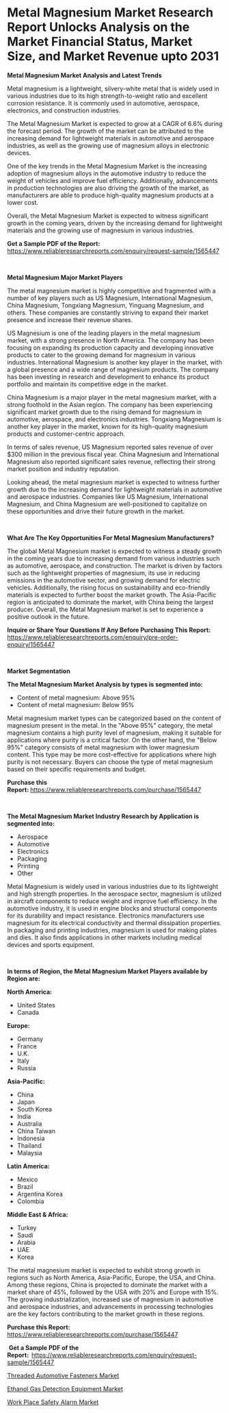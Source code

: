 <p><h1>Metal Magnesium Market Research Report Unlocks Analysis on the Market Financial Status, Market Size, and Market Revenue upto 2031</h1></p><p><strong>Metal Magnesium Market Analysis and Latest Trends</strong></p>
<p><p>Metal magnesium is a lightweight, silvery-white metal that is widely used in various industries due to its high strength-to-weight ratio and excellent corrosion resistance. It is commonly used in automotive, aerospace, electronics, and construction industries.</p><p>The Metal Magnesium Market is expected to grow at a CAGR of 6.6% during the forecast period. The growth of the market can be attributed to the increasing demand for lightweight materials in automotive and aerospace industries, as well as the growing use of magnesium alloys in electronic devices.</p><p>One of the key trends in the Metal Magnesium Market is the increasing adoption of magnesium alloys in the automotive industry to reduce the weight of vehicles and improve fuel efficiency. Additionally, advancements in production technologies are also driving the growth of the market, as manufacturers are able to produce high-quality magnesium products at a lower cost.</p><p>Overall, the Metal Magnesium Market is expected to witness significant growth in the coming years, driven by the increasing demand for lightweight materials and the growing use of magnesium in various industries.</p></p>
<p><strong>Get a Sample PDF of the Report:&nbsp;</strong> <a href="https://www.reliableresearchreports.com/enquiry/request-sample/1565447">https://www.reliableresearchreports.com/enquiry/request-sample/1565447</a></p>
<p>&nbsp;</p>
<p><strong>Metal Magnesium Major Market Players</strong></p>
<p><p>The metal magnesium market is highly competitive and fragmented with a number of key players such as US Magnesium, International Magnesium, China Magnesium, Tongxiang Magnesium, Yinguang Magnesium, and others. These companies are constantly striving to expand their market presence and increase their revenue shares.</p><p>US Magnesium is one of the leading players in the metal magnesium market, with a strong presence in North America. The company has been focusing on expanding its production capacity and developing innovative products to cater to the growing demand for magnesium in various industries. International Magnesium is another key player in the market, with a global presence and a wide range of magnesium products. The company has been investing in research and development to enhance its product portfolio and maintain its competitive edge in the market.</p><p>China Magnesium is a major player in the metal magnesium market, with a strong foothold in the Asian region. The company has been experiencing significant market growth due to the rising demand for magnesium in automotive, aerospace, and electronics industries. Tongxiang Magnesium is another key player in the market, known for its high-quality magnesium products and customer-centric approach.</p><p>In terms of sales revenue, US Magnesium reported sales revenue of over $300 million in the previous fiscal year. China Magnesium and International Magnesium also reported significant sales revenue, reflecting their strong market position and industry reputation.</p><p>Looking ahead, the metal magnesium market is expected to witness further growth due to the increasing demand for lightweight materials in automotive and aerospace industries. Companies like US Magnesium, International Magnesium, and China Magnesium are well-positioned to capitalize on these opportunities and drive their future growth in the market.</p></p>
<p>&nbsp;</p>
<p><strong>What Are The Key Opportunities For Metal Magnesium Manufacturers?</strong></p>
<p><p>The global Metal Magnesium market is expected to witness a steady growth in the coming years due to increasing demand from various industries such as automotive, aerospace, and construction. The market is driven by factors such as the lightweight properties of magnesium, its use in reducing emissions in the automotive sector, and growing demand for electric vehicles. Additionally, the rising focus on sustainability and eco-friendly materials is expected to further boost the market growth. The Asia-Pacific region is anticipated to dominate the market, with China being the largest producer. Overall, the Metal Magnesium market is set to experience a positive outlook in the future.</p></p>
<p><strong>Inquire or Share Your Questions If Any Before Purchasing This Report:</strong> <a href="https://www.reliableresearchreports.com/enquiry/pre-order-enquiry/1565447">https://www.reliableresearchreports.com/enquiry/pre-order-enquiry/1565447</a></p>
<p>&nbsp;</p>
<p><strong>Market Segmentation</strong></p>
<p><strong>The Metal Magnesium Market Analysis by types is segmented into:</strong></p>
<p><ul><li>Content of metal magnesium: Above 95%</li><li>Content of metal magnesium: Below 95%</li></ul></p>
<p><p>Metal magnesium market types can be categorized based on the content of magnesium present in the metal. In the "Above 95%" category, the metal magnesium contains a high purity level of magnesium, making it suitable for applications where purity is a critical factor. On the other hand, the "Below 95%" category consists of metal magnesium with lower magnesium content. This type may be more cost-effective for applications where high purity is not necessary. Buyers can choose the type of metal magnesium based on their specific requirements and budget.</p></p>
<p><strong>Purchase this Report:&nbsp;</strong><a href="https://www.reliableresearchreports.com/purchase/1565447">https://www.reliableresearchreports.com/purchase/1565447</a></p>
<p>&nbsp;</p>
<p><strong>The Metal Magnesium Market Industry Research by Application is segmented into:</strong></p>
<p><ul><li>Aerospace</li><li>Automotive</li><li>Electronics</li><li>Packaging</li><li>Printing</li><li>Other</li></ul></p>
<p><p>Metal Magnesium is widely used in various industries due to its lightweight and high strength properties. In the aerospace sector, magnesium is utilized in aircraft components to reduce weight and improve fuel efficiency. In the automotive industry, it is used in engine blocks and structural components for its durability and impact resistance. Electronics manufacturers use magnesium for its electrical conductivity and thermal dissipation properties. In packaging and printing industries, magnesium is used for making plates and dies. It also finds applications in other markets including medical devices and sports equipment.</p></p>
<p>&nbsp;</p>
<p><strong>In terms of Region, the Metal Magnesium Market Players available by Region are:</strong></p>
<p>
    <p> <strong> North America: </strong>
        <ul>
            <li>United States</li>
            <li>Canada</li>
        </ul>
        </p> 
    <p> <strong> Europe: </strong>
        <ul>
            <li>Germany</li>
            <li>France</li>
            <li>U.K.</li>
            <li>Italy</li>
            <li>Russia</li>
        </ul>
        </p> 
    <p> <strong> Asia-Pacific: </strong>
        <ul>
            <li>China</li>
            <li>Japan</li>
            <li>South Korea</li>
            <li>India</li>
            <li>Australia</li>
            <li>China Taiwan</li>
            <li>Indonesia</li>
            <li>Thailand</li>
            <li>Malaysia</li>
        </ul>
        </p> 
    <p> <strong> Latin America: </strong>
        <ul>
            <li>Mexico</li>
            <li>Brazil</li>
            <li>Argentina Korea</li>
            <li>Colombia</li>
        </ul>
        </p> 
    <p> <strong> Middle East & Africa: </strong>
        <ul>
            <li>Turkey</li>
            <li>Saudi</li>
            <li>Arabia</li>
            <li>UAE</li>
            <li>Korea</li>
        </ul>
    </p>
    </p>
<p><p>The metal magnesium market is expected to exhibit strong growth in regions such as North America, Asia-Pacific, Europe, the USA, and China. Among these regions, China is projected to dominate the market with a market share of 45%, followed by the USA with 20% and Europe with 15%. The growing industrialization, increased use of magnesium in automotive and aerospace industries, and advancements in processing technologies are the key factors contributing to the market growth in these regions.</p></p>
<p><strong>Purchase this Report: </strong><a href="https://www.reliableresearchreports.com/purchase/1565447">https://www.reliableresearchreports.com/purchase/1565447</a></p>
<p>&nbsp;<strong>Get a Sample PDF of the Report:&nbsp;&nbsp;</strong><a href="https://www.reliableresearchreports.com/enquiry/request-sample/1565447">https://www.reliableresearchreports.com/enquiry/request-sample/1565447</a></p>
<p><strong></strong></p>
<p><p><a href="https://view.publitas.com/reportprime-1/threaded-automotive-fasteners-market-share-market-new-trends-analysis-report-by-type-by-application-by-end-use-by-region-and-segment-forecasts-2023-2030/">Threaded Automotive Fasteners Market</a></p><p><a href="https://view.publitas.com/reportprime-1/ethanol-gas-detection-equipment-market-size-and-growth-market-segmentation-regional-and-country-breakdowns-and-market-trends-for-period-from-2023-2030/">Ethanol Gas Detection Equipment Market</a></p><p><a href="https://view.publitas.com/reportprime-1/work-place-safety-alarm-market-size-market-trends-and-growth-outlook-forecasted-for-period-from-2023-to-2030/">Work Place Safety Alarm Market</a></p></p>